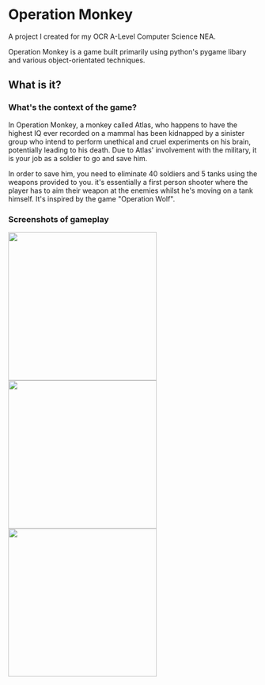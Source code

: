# Operation Monkey
A project I created for my OCR A-Level Computer Science NEA.

Operation Monkey is a game built primarily using python's pygame libary and various object-orientated techniques.

## What is it?
### What's the context of the game?
In Operation Monkey, a monkey called Atlas, who happens to have the highest IQ ever recorded on a mammal has been kidnapped by a sinister group who intend to perform unethical and cruel experiments on his brain, potentially leading to his death. Due to Atlas' involvement with the military, it is your job as a soldier to go and save him.

In order to save him, you need to eliminate 40 soldiers and 5 tanks using the weapons provided to you. it's essentially a first person shooter where the player has to aim their weapon at the enemies whilst he's moving on a tank himself. It's inspired by the game "Operation Wolf".

### Screenshots of gameplay
<img src="https://github.com/user-attachments/assets/383e0f6e-2faa-43ee-be7a-aa13ad8717f9" width="300" height="300">
<img src="https://github.com/user-attachments/assets/b7a6f7cf-ebab-4257-8bbc-d085bd3b2cad" width="300" height="300">
<img src="https://github.com/user-attachments/assets/4b831c21-638e-4938-9e4f-40d22bf2a7b8" width="300" height="300">
